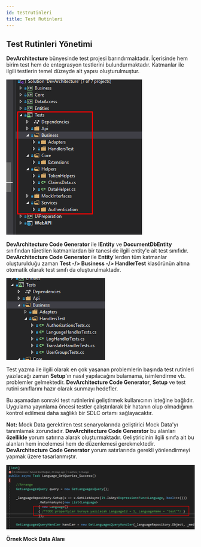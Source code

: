 ```yaml
---
id: testrutinleri
title: Test Rutinleri
---
```


## Test Rutinleri Yönetimi
**DevArchitecture** bünyesinde test projesi barındırmaktadır.
İçerisinde hem birim test hem de entegrasyon testlerini
bulundurmaktadır. Katmanlar ile ilgili testlerin temel düzeyde alt
yapısı oluşturulmuştur.

![](./media/image99.png)

**DevArchitecture Code Generator** ile **IEntity** ve
**DocumentDbEntity** sınıfından türetilen katmanlardan bir tanesi de
ilgili entity'e ait test sınıfıdır. **DevArchitecture Code
Generator** ile **Entity**'lerden tüm katmanlar oluşturulduğu zaman **Test
-/> Business -/> HandlerTest** klasörünün altına otomatik olarak test sınıfı da
oluşturulmaktadır.

![](./media/image100.png)

Test yazma ile ilgili olarak en çok yaşanan problemlerin başında test rutinleri yazılacağı zaman
**Setup**'ın nasıl yapılacağını bulamama, isimlendirme vb. problemler gelmektedir.
**DevArchitecture Code Generator**, **Setup** ve test rutini
sınıflarını hazır olarak sunmayı hedefler.

Bu aşamadan sonraki test rutinlerini geliştirmek kullanıcının isteğine
bağlıdır. Uygulama yayınlama öncesi testler çalıştırılarak bir hatanın
olup olmadığının kontrol edilmesi daha sağlıklı bir SDLC ortamı
sağlayacaktır.

**Not:** Mock Data gerektiren test senaryolarında geliştirici Mock
Data'yı tanımlamak zorundadır. **DevArchitecture Code Generator** bu
alanları **özellikle** yorum satırına alarak oluşturmaktadır.
Geliştiricinin ilgili sınıfa ait bu alanları hem incelemesi hem de
düzenlemesi gerekmektedir. **DevArchitecture Code Generator** yorum satırlarında gerekli yönlendirmeyi yapmak üzere tasarlanmıştır.

![](./media/image101.png)

**Örnek Mock Data Alanı**
